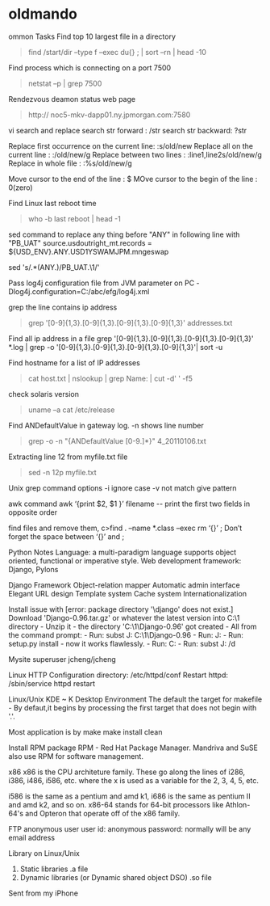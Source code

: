 # oldmando
ommon Tasks
Find top 10 largest file in a directory
>find /start/dir –type f –exec du{} \; | sort –rn | head -10

Find process which is connecting on a port 7500
>netstat –p | grep 7500

Rendezvous deamon status web page
>http:// noc5-mkv-dapp01.ny.jpmorgan.com:7580

vi search and replace
   search str forward : /str
   search str backward: ?str
   
   Replace first occurrence on the current line:   :s/old/new
   Replace all on the current line             :   :/old/new/g
   Replace between two lines                   :   :line1,line2s/old/new/g
   Replace in whole file                       :   :%s/old/new/g
   
   Move cursor to the end of the line   :  $
   MOve cursor to the begin of the line :  0(zero)


Find Linux last reboot time
>who -b
>last reboot | head -1

sed command to replace any thing before "ANY" in following line with "PB_UAT"
source.usdoutright_mt.records = ${USD_ENV}.ANY.USD1YSWAMJPM.mngeswap

sed 's/.*\(ANY.\)/PB_UAT.\1/'

Pass log4j configuration file from JVM parameter on PC
-Dlog4j.configuration=C:/abc/efg/log4j.xml

grep the line contains ip address
>grep '[0-9]\{1,3\}\.[0-9]\{1,3\}\.[0-9]\{1,3\}\.[0-9]\{1,3\}' addresses.txt


Find all ip address in a file
grep  '[0-9]\{1,3\}\.[0-9]\{1,3\}\.[0-9]\{1,3\}\.[0-9]\{1,3\}' *.log | grep -o '[0-9]\{1,3\}\.[0-9]\{1,3\}\.[0-9]\{1,3\}\.[0-9]\{1,3\}'| sort -u


Find hostname for a list of IP addresses
>cat host.txt | nslookup | grep Name: | cut -d' ' -f5

check solaris version
>uname –a
>cat /etc/release


Find ANDefaultValue in gateway log. -n shows line number
>grep -o -n "{ANDefaultValue [0-9.]*}" 4_20110106.txt


Extracting line 12 from myfile.txt file
>sed -n 12p myfile.txt


Unix
grep command options
-i ignore case
-v not match give pattern
 

awk command
awk ‘{print $2, $1 }’ filename  -- print the first two fields in opposite order



find files and remove them,   c>find . –name *.class –exec rm ‘{}’ ;
Don’t forget the space between ‘{}’ and ;



Python Notes
Language: a multi-paradigm language supports object oriented, functional or imperative style.
Web development framework: Django, Pylons

Django Framework
Object-relation mapper
Automatic admin interface
Elegant URL design
Template system
Cache system
Internationalization


Install issue with [error: package directory '\django' does not exist.]
Download 'Django-0.96.tar.gz' or whatever the latest version into C:\1 directory - Unzip it - the directory 'C:\1\Django-0.96' got created - All from the command prompt: - Run: subst J: C:\1\Django-0.96 - Run: J: - Run: setup.py install - now it works flawlessly. - Run: C: - Run: subst J: /d 

Mysite superuser jcheng/jcheng



Linux
HTTP
Configuration directory: /etc/httpd/conf
Restart httpd: /sbin/service httpd restart

Linux/Unix
KDE ~ K Desktop Environment
The default the target for makefile - By defaut,it begins by processing the first target that does not begin with '.'.

Most application is by
make
make install clean

Install RPM package
RPM - Red Hat Package Manager.  Mandriva and SuSE also use RPM for software management.

x86
x86 is the CPU architeture family. These go along the lines of i286, i386, i486, i586, etc. where the x is used as a variable for the 2, 3, 4, 5, etc.

i586 is the same as a pentium and amd k1, i686 is the same as pentium II and amd k2, and so on. x86-64 stands for 64-bit processors like Athlon-64's and Opteron that operate off of the x86 family.

FTP anonymous user
user id: anonymous
password: normally will be any email address

Library on Linux/Unix
1. Static libraries .a file
2. Dynamic libraries (or Dynamic shared object DSO) .so file


Sent from my iPhone

